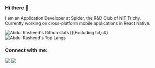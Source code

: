 ### Hi there 👋

<!--
**AbdulRasheed02/AbdulRasheed02** is a ✨ _special_ ✨ repository because its `README.md` (this file) appears on your GitHub profile.

Here are some ideas to get you started:

- 🔭 I’m currently working on ...
- 🌱 I’m currently learning ...
- 👯 I’m looking to collaborate on ...
- 🤔 I’m looking for help with ...
- 💬 Ask me about ...
- 📫 How to reach me: ...
- 😄 Pronouns: ...
- ⚡ Fun fact: ...
-->

I am an Application Developer at Spider, the R&D Club of NIT Trichy. Currently working on cross-platform mobile applications in React Native.

![Abdul Rasheed's Github stats](https://github-readme-stat-abdulrasheed02.vercel.app/api?username=AbdulRasheed02&show_icons=true&theme=tokyonight&include_all_commits=true&count_private=true&show_icons=true&hide=issues,stars,contribs)
[](Excluding tcl,c#)
![Abdul Rasheed's Top Langs](https://github-readme-stat-abdulrasheed02.vercel.app/api/top-langs/?username=AbdulRasheed02&hide=C#&langs_count=6&layout=compact&theme=tokyonight)


### Connect with me:
<p align="left">
<a href = "https://www.linkedin.com/in/abdul-rasheed-mohamed-ali/"><img src="https://img.icons8.com/color/48/000000/linkedin.png"/></a>
<a href = "https://www.instagram.com/abdrasheed_02/"><img src="https://img.icons8.com/fluent/48/000000/instagram-new.png"/></a>
